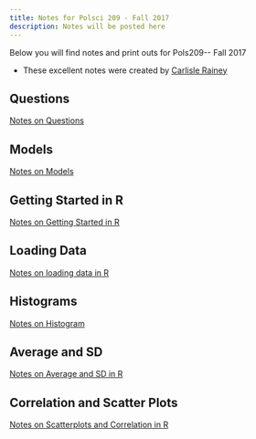 ```yaml
---
title: Notes for Polsci 209 - Fall 2017
description: Notes will be posted here
---
```



Below you will find notes and print outs for Pols209-- Fall 2017

- These excellent notes were created by [Carlisle Rainey](http://www.carlislerainey.com/)

## Questions
[Notes on Questions](../img/images/notes-02-questions.pdf)


## Models
[Notes on Models](../img/images/notes-03-models.pdf)

## Getting Started in R
[Notes on Getting Started in R](../img/images/notes-04-computing.pdf)

## Loading Data
[Notes on loading data in R](../img/images/notes-05-loading-data.pdf)

## Histograms
[Notes on Histogram](../img/images/notes-08-histograms-r.pdf)


## Average and SD
[Notes on Average and SD in R](../img/images/notes-10-average-sd-r.pdf)

## Correlation and Scatter Plots
[Notes on Scatterplots and Correlation in R](../img/images/notes-18-correlation-r.pdf)

